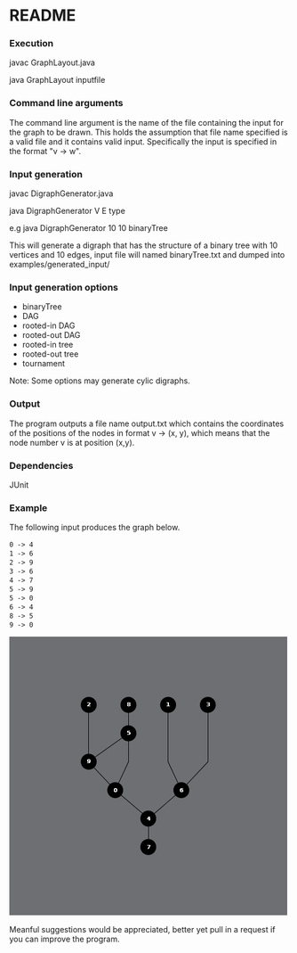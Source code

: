 # README

### Execution

javac GraphLayout.java

java GraphLayout inputfile

### Command line arguments

The command line argument is the name of the file containing the input for the graph to be drawn. This holds the assumption that file name specified is a valid file and it contains valid input. Specifically the input is specified in the format "v -> w".


### Input generation

javac DigraphGenerator.java 

java DigraphGenerator V E type

e.g java DigraphGenerator 10 10 binaryTree

This will generate a digraph that has the structure of a binary tree with 10 vertices and 10 edges, input file will named binaryTree.txt and dumped into examples/generated_input/

### Input generation options

- binaryTree
- DAG
- rooted-in DAG
- rooted-out DAG
- rooted-in tree
- rooted-out tree
- tournament 

Note: Some options may generate cylic digraphs.

### Output

The program outputs a file name output.txt which contains the coordinates of the positions of the nodes in format
v -> (x, y), which means that the node number v is at position (x,y).

### Dependencies

JUnit

### Example

The following input produces the graph below.

    0 -> 4
    1 -> 6
    2 -> 9
    3 -> 6
    4 -> 7
    5 -> 9
    5 -> 0
    6 -> 4
    8 -> 5
    9 -> 0

![Alt text](rooted-in.png?raw=true "One specific test case")

Meanful suggestions would be appreciated, better yet pull in a request if you can improve the program.
